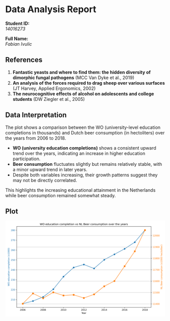 # Data Analysis Report

**Student ID:**  
*14016273*

**Full Name:**  
*Fabian Ivulic*

## References

1. **Fantastic yeasts and where to find them: the hidden diversity of dimorphic fungal pathogens** (MCC Van Dyke et al., 2019)
2. **An analysis of the forces required to drag sheep over various surfaces** (JT Harvey, Applied Ergonomics, 2002)
3. **The neurocognitive effects of alcohol on adolescents and college students** (DW Ziegler et al., 2005)

## Data Interpretation

The plot shows a comparison between the WO (university-level education completions in thousands) and Dutch beer consumption (in hectoliters) over the years from 2006 to 2018.

- **WO (university education completions)** shows a consistent upward trend over the years, indicating an increase in higher education participation.
- **Beer consumption** fluctuates slightly but remains relatively stable, with a minor upward trend in later years.
- Despite both variables increasing, their growth patterns suggest they may not be directly correlated.

This highlights the increasing educational attainment in the Netherlands while beer consumption remained somewhat steady.

## Plot

![WO vs NL Beer Consumption](wo_vs_beer_consumption.png)
